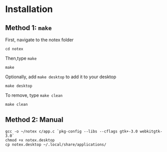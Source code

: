 # Installation
## Method 1: `make`
First, navigate to the notex folder
```
cd notex
```
Then,type `make`
```
make
```
Optionally, add `make desktop` to add it to your desktop
```
make desktop
```
To remove, type `make clean`
```
make clean
```
## Method 2: Manual
```
gcc -o ~/notex c/app.c `pkg-config --libs --cflags gtk+-3.0 webkitgtk-3.0`
chmod +x notex.desktop
cp notex.desktop ~/.local/share/applications/
```
